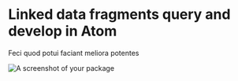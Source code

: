 # Linked data fragments query and develop in Atom

Feci quod potui faciant meliora potentes

![A screenshot of your package](http://i.giphy.com/50i6YRZxEiqkM.gif)
